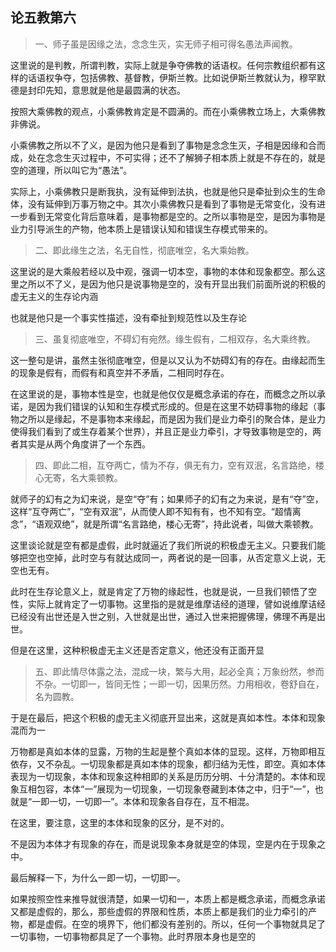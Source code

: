 <h2><b>论五教第六</b></h2><blockquote data-pid="baonlBgm">一、师子虽是因缘之法，念念生灭，实无师子相可得名愚法声闻教。</blockquote><p data-pid="aOU47kXD">这里说的是判教，所谓判教，实际上就是争夺佛教的话语权。任何宗教组织都有这样的话语权争夺，包括佛教、基督教，伊斯兰教。比如说伊斯兰教就认为，穆罕默德是封印先知，意思就是他是最圆满的状态。</p><p data-pid="9_eIeG2A">按照大乘佛教的观点，小乘佛教肯定是不圆满的。而在小乘佛教立场上，大乘佛教非佛说。</p><p data-pid="bXzh-rt4">小乘佛教之所以不了义，是因为他只是看到了事物是念念生灭，子相是因缘和合而成，处在念念生灭过程中，不可实得；还不了解狮子相本质上就是不存在的，就是空的道理，所以叫它为“愚法”。</p><p data-pid="3U6-MCay">实际上，小乘佛教只是断我执，没有延伸到法执，也就是他只是牵扯到众生的生命体，没有延伸到万事万物之中。其次小乘佛教只是看到了事物是无常变化，没有进一步看到无常变化背后意味着，是事物都是空的。之所以事物是空，是因为事物是业力引导派生的产物，他本质上是错误认知和错误生存模式带来的。</p><blockquote data-pid="Xvz2RjQu">二、即此缘生之法，名无自性，彻底唯空，名大乘始教。</blockquote><p data-pid="Sv19riCB">这里说的是大乘般若经以及中观，强调一切本空，事物的本体和现象都空。那么这里之所以不了义，是因为他只是说事物是空的，没有开显出我们前面所说的积极的虚无主义的生存论内涵</p><p data-pid="VXc-rtf0">也就是他只是一个事实性描述，没有牵扯到规范性以及生存论</p><blockquote data-pid="pOGz746o">三、虽复彻底唯空，不碍幻有宛然。缘生假有，二相双存，名大乘终教。</blockquote><p data-pid="Wv4OTsk-">这一整句是讲，虽然主张彻底唯空，但是以又认为不妨碍幻有的存在。由缘起而生的现象是假有，而假有和真空并不矛盾，二相同时存在。</p><p data-pid="WMVTPp-K">在这里说的是，事物本性是空，也就是他仅仅是概念承诺的存在，而概念之所以承诺，是因为我们错误的认知和生存模式形成的。但是在这里不妨碍事物的缘起（事物之所以是缘起，不是事物本来缘起，而是因为我们是业力牵引的聚合体，是业力使得我们看到了或生存着某个世界），并且正是业力牵引，才导致事物是空的，两者其实是从两个角度讲了一个东西。</p><blockquote data-pid="CYhd70nS">四、即此二相，互夺两亡，情为不存，俱无有力，空有双泯，名言路绝，楼心无寄，名大乘顿教。</blockquote><p data-pid="RPcDkTfB">就师子的幻有之为幻来说，是空“夺”有；如果师子的幻有之为来说，是有“夺”空，这样“互夺两亡”，“空有双泯”，从而使人即不知有有，也不知有空。“超情离念”，“语观双绝”，就是所谓“名言路绝，楼心无寄”，持此说者，叫做大乘顿教。</p><p data-pid="08Z38kpi">这里谈论就是空有都是虚假，此时就逼近了我们所说的积极虚无主义。只要我们能够把空也空掉，此时空与有就达成同一，两者说的是一回事，从否定意义上说，无空也无有。</p><p data-pid="T_44dsHG">此时在生存论意义上，就是肯定了万物的缘起性，也就是说，一旦我们顿悟了空性，实际上就肯定了一切事物。这里指的是就是维摩诘经的道理，譬如说维摩诘经已经没有出世还是入世之别，入世就是出世，通过入世来把握佛理，佛理不再是出世。</p><p data-pid="YpXEWrw0">但是在这里，这种积极虚无主义还是否定意义，他还没有正面开显</p><blockquote data-pid="w3-43ydt">五、即此情尽体露之法，混成一块，繁与大用，起必全真；万象纷然，参而不杂。一切即一，皆同无性；一即一切，因果历然。力用相收，卷舒自在，名为圆教。</blockquote><p data-pid="ikOOi33B">于是在最后，把这个积极的虚无主义彻底开显出来，这就是真如本性。本体和现象混而为一</p><p data-pid="nVoh-zBW">万物都是真如本体的显露，万物的生起是整个真如本体的显现。这样，万物即相互依存，又不杂乱。一切现象都是真如本体的现象，都归结为无性，即空。真如本体表现为一切现象，本体和现象这种相即的关系是历历分明、十分清楚的。本体和现象互相包容，本体“一”展现为一切现象，一切现象卷藏到本体之中，归于“一”，也就是“一即一切，一切即一”。本体和现象各自存在，互不相混。</p><p data-pid="9l88cU4S">在这里，要注意，这里的本体和现象的区分，是不对的。</p><p data-pid="vuMERKbo">不是因为本体才有现象的存在，而是说现象本身就是空的体现，空是内在于现象之中。</p><p data-pid="P0kuXFj5">最后解释一下，为什么一即一切，一切即一。</p><p data-pid="yOwcSLat">如果按照空性来推导就很清楚，如果一切和一，本质上都是概念承诺，而概念承诺又都是虚假的，那么，那些虚假的界限和性质，本质上都是我们的业力牵引的产物，都是虚假。在空的境界下，他们都没有差别的。所以，任何一个事物就具足了一切事物，一切事物都具足了一个事物。此时界限本身也是空的</p><p></p><p></p><p></p>